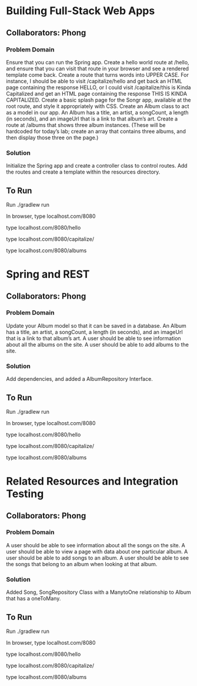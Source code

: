 # Building Full-Stack Web Apps

## Collaborators:  Phong

### Problem Domain

Ensure that you can run the Spring app.
Create a hello world route at /hello, and ensure that you can visit that route in your browser and see a rendered template come back.
Create a route that turns words into UPPER CASE. For instance, I should be able to visit /capitalize/hello and get back an HTML page containing the response HELLO, or I could visit /capitalize/this is Kinda Capitalized and get an HTML page containing the response THIS IS KINDA CAPITALIZED.
Create a basic splash page for the Songr app, available at the root route, and style it appropriately with CSS.
Create an Album class to act as a model in our app.
An Album has a title, an artist, a songCount, a length (in seconds), and an imageUrl that is a link to that album’s art.
Create a route at /albums that shows three album instances. (These will be hardcoded for today’s lab; create an array that contains three albums, and then display those three on the page.)

### Solution

Initialize the Spring app and create a controller class to control routes. Add the routes and create a template within the resources directory. 

## To Run

Run ./gradlew run

In browser, type localhost.com/8080

type localhost.com/8080/hello

type localhost.com/8080/capitalize/<insert words>

type localhost.com/8080/albums


# Spring and REST

## Collaborators:  Phong

### Problem Domain

Update your Album model so that it can be saved in a database.
An Album has a title, an artist, a songCount, a length (in seconds), and an imageUrl that is a link to that album’s art.
A user should be able to see information about all the albums on the site.
A user should be able to add albums to the site.

### Solution

Add dependencies, and added a AlbumRepository Interface.

## To Run

Run ./gradlew run

In browser, type localhost.com/8080

type localhost.com/8080/hello

type localhost.com/8080/capitalize/<insert words>

type localhost.com/8080/albums

# Related Resources and Integration Testing

## Collaborators:  Phong

### Problem Domain

A user should be able to see information about all the songs on the site.
A user should be able to view a page with data about one particular album.
A user should be able to add songs to an album.
A user should be able to see the songs that belong to an album when looking at that album.

### Solution

Added Song, SongRepository Class with a ManytoOne relationship to Album that has a oneToMany.

## To Run

Run ./gradlew run

In browser, type localhost.com/8080

type localhost.com/8080/hello

type localhost.com/8080/capitalize/<insert words>

type localhost.com/8080/albums